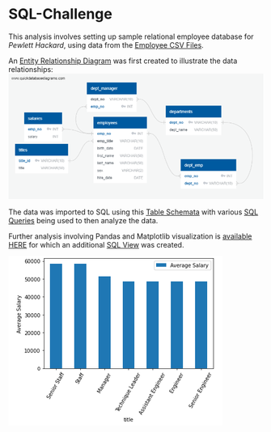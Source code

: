 # SQL-Challenge

This analysis involves setting up sample relational employee database for *Pewlett Hackard*, using data from the [Employee CSV Files](https://github.com/lmfao415/SQL-Challenge/tree/main/EmployeeSQL/data).

An [Entity Relationship Diagram](https://github.com/lmfao415/SQL-Challenge/blob/main/EmployeeSQL/EmployeeERD.png) was first created to illustrate the data relationships:
![png](https://github.com/lmfao415/SQL-Challenge/blob/main/EmployeeSQL/EmployeeERD.png?raw=true)

The data was imported to SQL using this [Table Schemata](https://github.com/lmfao415/SQL-Challenge/blob/main/EmployeeSQL/table_schemata.sql) with various [SQL Queries](https://github.com/lmfao415/SQL-Challenge/blob/main/EmployeeSQL/employee_queries.sql) being used to then analyze the data.

Further analysis involving Pandas and Matplotlib visualization is [available HERE](https://github.com/lmfao415/SQL-Challenge/blob/main/EmployeeSQL/bonus_analysis.ipynb) for which an additional [SQL View](https://github.com/lmfao415/SQL-Challenge/blob/main/EmployeeSQL/bonus_view.sql) was created.

![img](https://github.com/lmfao415/SQL-Challenge/blob/main/EmployeeSQL/salaries.png?raw=true)

